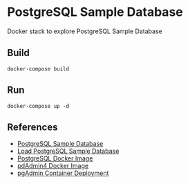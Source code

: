 # PostgreSQL Sample Database

Docker stack to explore PostgreSQL Sample Database

## Build

```[bash]
docker-compose build
```

## Run

```[bash]
docker-compose up -d
```

## References

- [PostgreSQL Sample Database](https://www.postgresqltutorial.com/postgresql-sample-database/)
- [Load PostgreSQL Sample Database](https://www.postgresqltutorial.com/load-postgresql-sample-database/)
- [PostgreSQL Docker Image](https://hub.docker.com/_/postgres)
- [pdAdmin4 Docker Image](https://hub.docker.com/r/dpage/pgadmin4)
- [pgAdmin Container Deployment](https://www.pgadmin.org/docs/pgadmin4/4.18/container_deployment.html)
